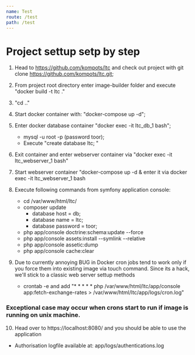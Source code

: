 ```yaml
---
name: Test
route: /test
path: /test
---
```


# Project settup setp by step

1. Head to https://github.com/kompots/ltc and check out project with git clone https://github.com/kompots/ltc.git;
2. From project root directory enter image-builder folder and execute "docker build -t ltc ." 
3. "cd .."
4. Start docker container with: "docker-compose up -d";
5. Enter docker database container "docker exec -it ltc_db_1 bash";
	- mysql -u root -p  (password toor);
	- Execute "create database ltc; "
6. Exit container and enter webserver container via "docker exec -it ltc_webserver_1 bash"
7. Start webserver container "docker-compose up -d & enter it via docker exec -it ltc_webserver_1 bash
8. Execute following commands from symfony application console:
	- cd /var/www/html/ltc/
	- composer update
		- database host = db;
		- database name = ltc;
		- database password = toor;
	- php app/console doctrine:schema:update --force
	- php app/console assets:install --symlink --relative
	- php app/console assetic:dump
	- php app/console cache:clear 

9. Due to currently annoying BUG in Docker cron jobs tend to work only if you force them into existing image via touch command. Since its a hack, we'll stick to a classic web server settup methods
	- crontab -e and add "* * * * * php /var/www/html/ltc/app/console app:fetch-exchange-rates > /var/www/html/ltc/app/logs/cron.log"
### Exceptional case may occur when crons start to run if image is running on unix machine.

10. Head over to https://localhost:8080/ and you should be able to use the application

- Authorisation logfile available at: app/logs/authentications.log
